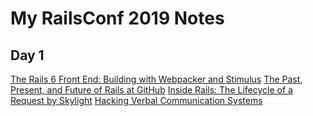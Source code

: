 # My RailsConf 2019 Notes

## Day 1

[The Rails 6 Front End: Building with Webpacker and Stimulus](building_with_webpacker_and_stimulus.md)
[The Past, Present, and Future of Rails at GitHub](past_present_future_future_of_rails_at_github.md)
[Inside Rails: The Lifecycle of a Request by Skylight](lifecycle_of_a_request.md)
[Hacking Verbal Communication Systems](hacking_verbal_communication_systems.md)
